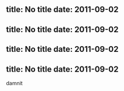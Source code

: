 title: No title
date: 2011-09-02
---
title: No title
date: 2011-09-02
---
title: No title
date: 2011-09-02
---
title: No title
date: 2011-09-02
---
damnit
